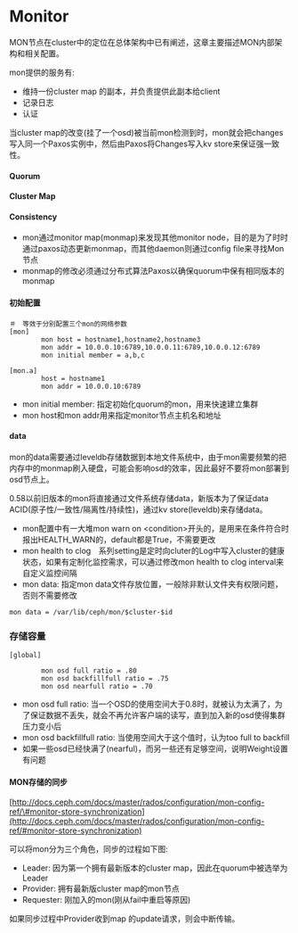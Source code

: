 # Monitor

MON节点在cluster中的定位在总体架构中已有阐述，这章主要描述MON内部架构和相关配置。

mon提供的服务有:

* 维持一份cluster map 的副本，并负责提供此副本给client
* 记录日志
* 认证

当cluster map的改变\(挂了一个osd\)被当前mon检测到时，mon就会把changes写入同一个Paxos实例中，然后由Paxos将Changes写入kv store来保证强一致性。

#### Quorum

#### Cluster Map

#### Consistency

* mon通过monitor map\(monmap\)来发现其他monitor node，目的是为了时时通过paxos动态更新monmap，而其他daemon则通过config file来寻找Mon节点
* monmap的修改必须通过分布式算法Paxos以确保quorum中保有相同版本的monmap

#### 初始配置

```
＃　等效于分别配置三个mon的网络参数
[mon]
        mon host = hostname1,hostname2,hostname3
        mon addr = 10.0.0.10:6789,10.0.0.11:6789,10.0.0.12:6789
        mon initial member = a,b,c

[mon.a]
        host = hostname1
        mon addr = 10.0.0.10:6789
```

* mon initial member: 指定初始化quorum的mon，用来快速建立集群
* mon host和mon addr用来指定monitor节点主机名和地址

#### data

mon的data需要通过leveldb存储数据到本地文件系统中，由于mon需要频繁的把内存中的monmap刷入硬盘，可能会影响osd的效率，因此最好不要将mon部署到osd节点上。

0.58以前旧版本的mon将直接通过文件系统存储data，新版本为了保证data ACID\(原子性/一致性/隔离性/持续性\)，通过kv store\(leveldb\)来存储data。

* mon配置中有一大堆mon warn on &lt;condition&gt;开头的，是用来在条件符合时报出HEALTH\_WARN的，default都是True，不需要更改
* mon health to clog　系列setting是定时向cluter的Log中写入cluster的健康状态，如果有定制化监控需求，可以通过修改mon health to clog interval来自定义监控间隔
* mon data: 指定mon data文件存放位置，一般除非默认文件夹有权限问题，否则不需要修改

```
mon data = /var/lib/ceph/mon/$cluster-$id
```

### 存储容量

```
[global]

        mon osd full ratio = .80
        mon osd backfillfull ratio = .75
        mon osd nearfull ratio = .70
```

* mon osd full ratio: 当一个OSD的使用空间大于0.8时，就被认为太满了，为了保证数据不丢失，就会不再允许客户端的读写，直到加入新的osd使得集群压力变小后
* mon osd backfillfull ratio: 当使用空间大于这个值时，认为too full to backfill
* 如果一些osd已经快满了\(nearful\)，而另一些还有足够空间，说明Weight设置有问题

#### MON存储的同步

[http://docs.ceph.com/docs/master/rados/configuration/mon-config-ref/\#monitor-store-synchronization](http://docs.ceph.com/docs/master/rados/configuration/mon-config-ref/#monitor-store-synchronization)

可以将mon分为三个角色，同步的过程如下图:

* Leader: 因为第一个拥有最新版本的cluster map，因此在quorum中被选举为Leader
* Provider: 拥有最新版cluster map的mon节点
* Requester: 刚加入的mon\(刚从fail中重启等原因\)

如果同步过程中Provider收到map 的update请求，则会中断传输。






